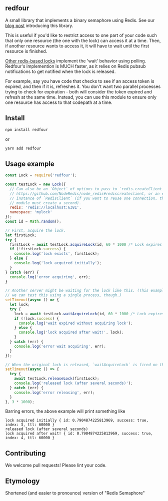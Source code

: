 ## redfour

A small library that implements a binary semaphore using Redis. See our [blog post](https://mixmax.com/blog/redfour-semaphore-redis-node) introducing this library.

This is useful if you'd like to restrict access to one part of your code such that only one resource (the one with the lock) can access it at a time. Then, if another resource wants to access it, it will have to wait until the first resource is finished.

[Other redis-based locks](https://github.com/TheDeveloper/warlock/blob/master/lib/warlock.js#L67) implement the 'wait' behavior using polling. Redfour's implemention is MUCH faster, as it relies on Redis pubsub notifications to get notified when the lock is released.

For example, say you have code that checks to see if an access token is expired, and then if it is, refreshes it. You don't want two parallel processes trying to check for expiration - both will consider the token expired and refresh at the same time. Instead, you can use this module to ensure only one resource has access to that codepath at a time.

## Install

```sh
npm install redfour
```

or

```sh
yarn add redfour
```

## Usage example

```js
const Lock = require('redfour');

const testLock = new Lock({
  // Can also be an `Object` of options to pass to `redis.createClient`
  // https://github.com/NodeRedis/node_redis#rediscreateclient, or an existing
  // instance of `RedisClient` (if you want to reuse one connection, though this
  // module must create a second).
  redis: 'redis://localhost:6381',
  namespace: 'mylock'
});
const id = Math.random();

// First, acquire the lock.
let firstLock;
try {
  firstLock = await testLock.acquireLock(id, 60 * 1000 /* Lock expires after 60sec if not released */);
  if (!firstLock.success) {
    console.log('lock exists', firstLock);
  } else {
    console.log('lock acquired initially');
  }
} catch (err) {
  console.log('error acquiring', err);
}

// Another server might be waiting for the lock like this. (This example is in a `setTimeout` so that
// we can test this using a single process, though.)
setTimeout(async () => {
  let lock;
  try {
    lock = await testLock.waitAcquireLock(id, 60 * 1000 /* Lock expires after 60sec */ , 10 * 1000 /* Wait for lock for up to 10sec */);
    if (!lock.success) {
      console.log('wait expired without acquiring lock');
    } else {
      console.log('lock acquired after wait!', lock);
    }
  } catch (err) {
    console.log('error wait acquiring', err);
  }
});

// When the original lock is released, `waitAcquireLock` is fired on the other server.
setTimeout(async () => {
  try {
    await testLock.releaseLock(firstLock);
    console.log('released lock (after several seconds)');
  } catch (err) {
    console.log('error releasing', err);
  }
}, 3 * 1000);
```

Barring errors, the above example will print something like

```
lock acquired initially { id: 0.7904874225813969, success: true, index: 3, ttl: 60000 }
released lock (after several seconds)
lock acquired after wait! { id: 0.7904874225813969, success: true, index: 4, ttl: 60000 }
```

## Contributing

We welcome pull requests! Please lint your code.

## Etymology

Shortened (and easier to pronounce) version of "Redis Semaphore"
